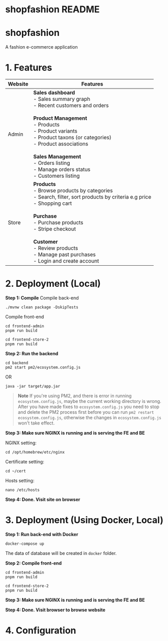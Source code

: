 # shopfashion README

# shopfashion

A fashion e-commerce application

# 1. Features

| Website | Features                                                                                                                                                                                                                                                                                                       |
| ------- | -------------------------------------------------------------------------------------------------------------------------------------------------------------------------------------------------------------------------------------------------------------------------------------------------------------- |
| Admin   | **Sales dashboard**<br>- Sales summary graph<br>- Recent customers and orders<br><br>**Product Management**<br>- Products<br>- Product variants<br>- Product taxons (or categories)<br>- Product associations<br><br>**Sales Management**<br>- Orders listing<br>- Manage orders status<br>- Customers listing |
| Store   | **Products**<br>- Browse products by categories<br>- Search, filter, sort products by criteria e.g price<br>- Shopping cart<br><br>**Purchase**<br>- Purchase products<br>- Stripe checkout<br><br>**Customer**<br>- Review products<br>- Manage past purchases<br>- Login and create account                  |

# 2. Deployment (Local)

**Step 1: Compile**
Compile back-end

```
./mvnw clean package -DskipTests
```

Compile front-end

```
cd frontend-admin
pnpm run build
```

```
cd frontend-store-2
pnpm run build
```

**Step 2: Run the backend**

```
cd backend
pm2 start pm2/ecosystem.config.js
```

OR

```
java -jar target/app.jar
```

> **Note** If you're using PM2, and there is error in running `ecosystem.config.js`, maybe the current working directory is wrong. After you have made fixes to `ecosystem.config.js` you need to stop and delete the PM2 process first before you can run `pm2 restart ecosystem.config.js`, otherwise the changes in `ecosystem.config.js` won't take effect.

**Step 3: Make sure NGINX is running and is serving the FE and BE**

NGINX setting:

```
cd /opt/homebrew/etc/nginx
```

Certificate setting:

```
cd ~/cert
```

Hosts setting:

```
nano /etc/hosts
```

**Step 4: Done. Visit site on browser**

# 3. Deployment (Using Docker, Local)

**Step 1: Run back-end with Docker**

```
docker-compose up
```

The data of database will be created in `docker` folder.

**Step 2: Compile front-end**

```
cd frontend-admin
pnpm run build
```

```
cd frontend-store-2
pnpm run build
```

**Step 3: Make sure NGINX is running and is serving the FE and BE**

**Step 4: Done. Visit browser to browse website**

# 4. Configuration
